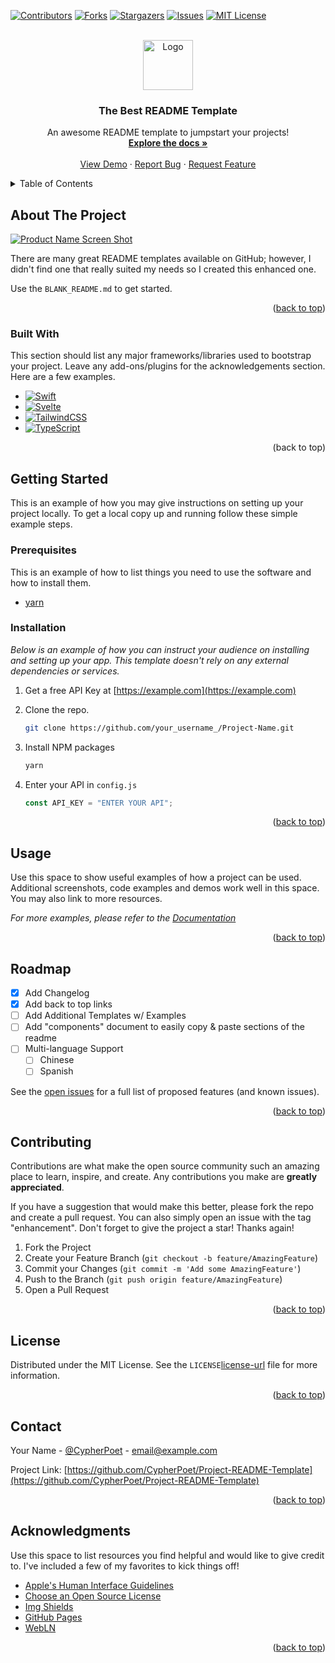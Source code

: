 <div id="top"></div>

<!--

*** Thanks for checking out the Project-README-Template. If you have a suggestion
*** that would make this better, please fork the repo and create a pull request
*** or simply open an issue with the tag "enhancement".
*** Don't forget to give the project a star!
*** Thanks again! Now go create something AMAZING! :D
-->

<!-- PROJECT SHIELDS -->
<!--
*** I'm using markdown "reference style" links for readability.
*** Reference links are enclosed in brackets [ ] instead of parentheses ( ).
*** See the bottom of this document for the declaration of the reference variables
*** for contributors-url, forks-url, etc. This is an optional, concise syntax you may use.
*** https://www.markdownguide.org/basic-syntax/#reference-style-links
-->

[![Contributors][contributors-shield]][contributors-url]
[![Forks][forks-shield]][forks-url]
[![Stargazers][stars-shield]][stars-url]
[![Issues][issues-shield]][issues-url]
[![MIT License][license-shield]][license-url]

<!-- PROJECT LOGO -->
<br />
<div align="center">
  <a href="https://github.com/CypherPoet/Project-README-Template">
    <img src="images/logo.png" alt="Logo" width="80" height="80">
  </a>

  <h3 align="center">The Best README Template</h3>

  <p align="center">
    An awesome README template to jumpstart your projects!
    <br />
    <a href="https://github.com/CypherPoet/Project-README-Template"><strong>Explore the docs »</strong></a>
    <br />
    <br />
    <a href="https://github.com/CypherPoet/Project-README-Template">View Demo</a>
    ·
    <a href="https://github.com/CypherPoet/Project-README-Template/issues">Report Bug</a>
    ·
    <a href="https://github.com/CypherPoet/Project-README-Template/issues">Request Feature</a>
  </p>
</div>

<!-- TABLE OF CONTENTS -->
<details>
  <summary>Table of Contents</summary>
  <ol>
    <li>
      <a href="#about-the-project">About The Project</a>
      <ul>
        <li><a href="#built-with">Built With</a></li>
      </ul>
    </li>
    <li>
      <a href="#getting-started">Getting Started</a>
      <ul>
        <li><a href="#prerequisites">Prerequisites</a></li>
        <li><a href="#installation">Installation</a></li>
      </ul>
    </li>
    <li><a href="#usage">Usage</a></li>
    <li><a href="#roadmap">Roadmap</a></li>
    <li><a href="#contributing">Contributing</a></li>
    <li><a href="#license">License</a></li>
    <li><a href="#contact">Contact</a></li>
    <li><a href="#acknowledgments">Acknowledgments</a></li>
  </ol>
</details>

<!-- ABOUT THE PROJECT -->

## About The Project

[![Product Name Screen Shot][product-screenshot]](https://example.com)

There are many great README templates available on GitHub; however, I didn't find one that really suited my needs so I created this enhanced one.

Use the `BLANK_README.md` to get started.

<p align="right">(<a href="#top">back to top</a>)</p>

### Built With

This section should list any major frameworks/libraries used to bootstrap your project. Leave any add-ons/plugins for the acknowledgements section. Here are a few examples.

- [![Swift][swift.org]][swift-url]
- [![Svelte][svelte.dev]][svelte-url]
- [![TailwindCSS][tailwindcss]][tailwind-url]
- [![TypeScript][typescript]][typescript-url]

<p align="right">(<a **href**="#top">back to top</a>)</p>

<!-- GETTING STARTED -->

## Getting Started

This is an example of how you may give instructions on setting up your project locally.
To get a local copy up and running follow these simple example steps.

### Prerequisites

This is an example of how to list things you need to use the software and how to install them.

- [yarn](https://yarnpkg.com/getting-started/install)

### Installation

_Below is an example of how you can instruct your audience on installing and setting up your app. This template doesn't rely on any external dependencies or services._

1. Get a free API Key at [https://example.com](https://example.com)

2. Clone the repo.

   ```sh
   git clone https://github.com/your_username_/Project-Name.git
   ```

3. Install NPM packages

   ```sh
   yarn
   ```

4. Enter your API in `config.js`

   ```js
   const API_KEY = "ENTER YOUR API";
   ```

<p align="right">(<a href="#top">back to top</a>)</p>

<!-- USAGE EXAMPLES -->

## Usage

Use this space to show useful examples of how a project can be used. Additional screenshots, code examples and demos work well in this space. You may also link to more resources.

_For more examples, please refer to the [Documentation](https://example.com)_

<p align="right">(<a href="#top">back to top</a>)</p>

<!-- ROADMAP -->

## Roadmap

- [x] Add Changelog
- [x] Add back to top links
- [ ] Add Additional Templates w/ Examples
- [ ] Add "components" document to easily copy & paste sections of the readme
- [ ] Multi-language Support
  - [ ] Chinese
  - [ ] Spanish

See the [open issues](https://github.com/CypherPoet/Project-README-Template/issues) for a full list of proposed features (and known issues).

<p align="right">(<a href="#top">back to top</a>)</p>

<!-- CONTRIBUTING -->

## Contributing

Contributions are what make the open source community such an amazing place to learn, inspire, and create. Any contributions you make are **greatly appreciated**.

If you have a suggestion that would make this better, please fork the repo and create a pull request. You can also simply open an issue with the tag "enhancement".
Don't forget to give the project a star! Thanks again!

1. Fork the Project
2. Create your Feature Branch (`git checkout -b feature/AmazingFeature`)
3. Commit your Changes (`git commit -m 'Add some AmazingFeature'`)
4. Push to the Branch (`git push origin feature/AmazingFeature`)
5. Open a Pull Request

<p align="right">(<a href="#top">back to top</a>)</p>

<!-- LICENSE -->

## License

Distributed under the MIT License. See the `LICENSE`[license-url] file for more information.

<p align="right">(<a href="#top">back to top</a>)</p>

<!-- CONTACT -->

## Contact

Your Name - [@CypherPoet](https://twitter.com/CypherPoet) - email@example.com

Project Link: [https://github.com/CypherPoet/Project-README-Template](https://github.com/CypherPoet/Project-README-Template)

<p align="right">(<a href="#top">back to top</a>)</p>

<!-- ACKNOWLEDGMENTS -->

## Acknowledgments

Use this space to list resources you find helpful and would like to give credit to. I've included a few of my favorites to kick things off!

- [Apple's Human Interface Guidelines](https://developer.apple.com/design/human-interface-guidelines/)
- [Choose an Open Source License](https://choosealicense.com)
- [Img Shields](https://shields.io)
- [GitHub Pages](https://pages.github.com)
- [WebLN](https://webln.dev/#/)

<p align="right">(<a href="#top">back to top</a>)</p>

<!-- MARKDOWN LINKS & IMAGES -->
<!-- https://www.markdownguide.org/basic-syntax/#reference-style-links -->

[contributors-shield]: https://img.shields.io/github/contributors/CypherPoet/Project-README-Template.svg?style=for-the-badge
[contributors-url]: https://github.com/CypherPoet/Project-README-Template/graphs/contributors
[forks-shield]: https://img.shields.io/github/forks/CypherPoet/Project-README-Template.svg?style=for-the-badge
[forks-url]: https://github.com/CypherPoet/Project-README-Template/network/members
[stars-shield]: https://img.shields.io/github/stars/CypherPoet/Project-README-Template.svg?style=for-the-badge
[stars-url]: https://github.com/CypherPoet/Project-README-Template/stargazers
[issues-shield]: https://img.shields.io/github/issues/CypherPoet/Project-README-Template.svg?style=for-the-badge
[issues-url]: https://github.com/CypherPoet/Project-README-Template/issues
[license-shield]: https://img.shields.io/github/license/CypherPoet/Project-README-Template.svg?style=for-the-badge
[license-url]: https://github.com/CypherPoet/Project-README-Template/blob/master/LICENSE
[product-screenshot]: images/screenshot.png
[swift.org]: https://img.shields.io/badge/-Swift-05122A?style=flat&logo=swift
[swift-url]: https://www.swift.org/
[svelte.dev]: https://img.shields.io/badge/Svelte-4A4A55?style=for-the-badge&logo=svelte&logoColor=FF3E00
[svelte-url]: https://svelte.dev/
[tailwindcss]: https://img.shields.io/badge/tailwindcss-%2338B2AC.svg?style=for-the-badge&logo=tailwind-css&logoColor=white
[tailwind-url]: https://tailwindcss.com/
[typescript]: https://img.shields.io/badge/-Typescript-blue?&style=for-the-badge&logo=typescript&logoColor=white
[typescript-url]: https://www.typescriptlang.org/
